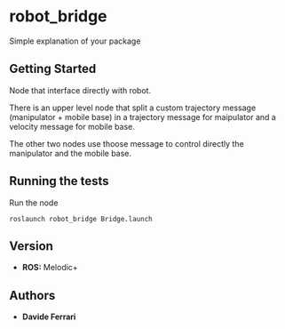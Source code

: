 # robot_bridge

Simple explanation of your package

## Getting Started

Node that interface directly with robot.

There is an upper level node that split a custom trajectory message (manipulator + mobile base) in a trajectory message for maipulator and a velocity message for mobile base.

The other two nodes use thoose message to control directly the manipulator and the mobile base.

## Running the tests

Run the node

```roslaunch robot_bridge Bridge.launch```

## Version

* **ROS:** Melodic+

## Authors

* **Davide Ferrari**
